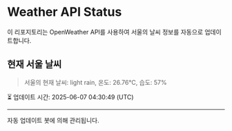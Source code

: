 
# Weather API Status

이 리포지토리는 OpenWeather API를 사용하여 서울의 날씨 정보를 자동으로 업데이트합니다.

## 현재 서울 날씨
> 서울의 현재 날씨: light rain, 온도: 26.76°C, 습도: 57%

⏳ 업데이트 시간: 2025-06-07 04:30:49 (UTC)

---
자동 업데이트 봇에 의해 관리됩니다.
